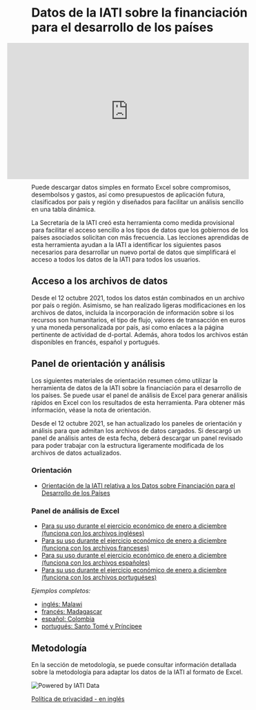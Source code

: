 # Datos de la IATI sobre la financiación para el desarrollo de los países

<iframe width="560" height="315" src="https://www.youtube.com/embed/kZxxmf8uMEI?controls=0" title="YouTube video player" frameborder="0" allow="accelerometer; autoplay; clipboard-write; encrypted-media; gyroscope; picture-in-picture" allowfullscreen align="right" style="margin:0px 0px 10px 10px;"></iframe>

Puede descargar datos simples en formato Excel sobre compromisos, desembolsos y gastos, así como presupuestos de aplicación futura, clasificados por país y región y diseñados para facilitar un análisis sencillo en una tabla dinámica.

La Secretaría de la IATI creó esta herramienta como medida provisional para facilitar el acceso sencillo a los tipos de datos que los gobiernos de los países asociados solicitan con más frecuencia. Las lecciones aprendidas de esta herramienta ayudan a la IATI a identificar los siguientes pasos necesarios para desarrollar un nuevo portal de datos que simplificará el acceso a todos los datos de la IATI para todos los usuarios.

## Acceso a los archivos de datos

Desde el 12 octubre 2021, todos los datos están combinados en un archivo por país o región. Asimismo, se han realizado ligeras modificaciones en los archivos de datos, incluida la incorporación de información sobre si los recursos son humanitarios, el tipo de flujo, valores de transacción en euros y una moneda personalizada por país, así como enlaces a la página pertinente de actividad de d-portal. Además, ahora todos los archivos están disponibles en francés, español y portugués.

<DownloadFile />

## Panel de orientación y análisis

Los siguientes materiales de orientación resumen cómo utilizar la herramienta de datos de la IATI sobre la financiación para el desarrollo de los países. Se puede usar el panel de análisis de Excel para generar análisis rápidos en Excel con los resultados de esta herramienta. Para obtener más información, véase la nota de orientación.

Desde el 12 octubre 2021, se han actualizado los paneles de orientación y análisis para que admitan los archivos de datos cargados. Si descargó un panel de análisis antes de esta fecha, deberá descargar un panel revisado para poder trabajar con la estructura ligeramente modificada de los archivos de datos actualizados.


### Orientación

* [Orientación de la IATI relativa a los Datos sobre Financiación para el Desarrollo de los Países](/guidance/IATI%20CDFD%20Guidance_v2_ES.pdf)

### Panel de análisis de Excel

* [Para su uso durante el ejercicio económico de enero a diciembre (funciona con los archivos ingléses)](/dashboards/v2%20IATI%20CDFD%20Analysis%20Dashboard_Jan-Dec.xlsx)
* [Para su uso durante el ejercicio económico de enero a diciembre (funciona con los archivos franceses)](/dashboards/v2%20Tableau%20de%20bord%20d’analyse%20de%20l’outil%20CDFD%20de%20l’IITA_Jan-Dec_FR.xlsx)
* [Para su uso durante el ejercicio económico de enero a diciembre (funciona con los archivos españoles)](/dashboards/v2%20Panel%20de%20analisis_Eni-Dic_ES.xlsx)
* [Para su uso durante el ejercicio económico de enero a diciembre (funciona con los archivos portuguéses)](/dashboards/v2%20Painel%20de%20Análise%20de%20DFDP%20da%20IATI_Jan-Dez_PT.xlsx)

_Ejemplos completos:_

* [inglés: Malawi](/dashboards/v2%20IATI%20CDFD%20Analysis%20Dashboard_Jan-Dec_Malawi%20Example.xlsx)
* [francés: Madagascar](/dashboards/v2%20Tableau%20de%20bord%20d’analyse%20de%20l’outil%20CDFD%20de%20l’IITA_Jan-Déc_FR_Madagascar.xlsx)
* [español: Colombia](/dashboards/v2%20Panel%20de%20análisis_Eni-Dic_ES_Colombia.xlsx)
* [portugués: Santo Tomé y Príncipee](/dashboards/v2%20Painel%20de%20Análise%20de%20DFDP%20da%20IATI_Jan-Dez_PT_São%20Tomé%20e%20Príncipe.xlsx)

## Metodología

En la sección de metodología, se puede consultar información detallada sobre la metodología para adaptar los datos de la IATI al formato de Excel.

<p class="center-logo">
	<img src="/powered-by-iati.png" alt="Powered by IATI Data" />
</p>

[Política de privacidad - en inglés](https://iatistandard.org/en/privacy-policy/)
